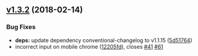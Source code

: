 <a name="v1.3.2"></a>
## [v1.3.2](https://github.com/probil/v-mask/compare/v1.3.1...v1.3.2) (2018-02-14)


### Bug Fixes

* **deps:** update dependency conventional-changelog to v1.1.15 ([5d51764](https://github.com/probil/v-mask/commit/5d51764))
* incorrect input on mobile chrome ([12205fd](https://github.com/probil/v-mask/commit/12205fd)), closes [#41](https://github.com/probil/v-mask/issues/41) [#61](https://github.com/probil/v-mask/issues/61)



